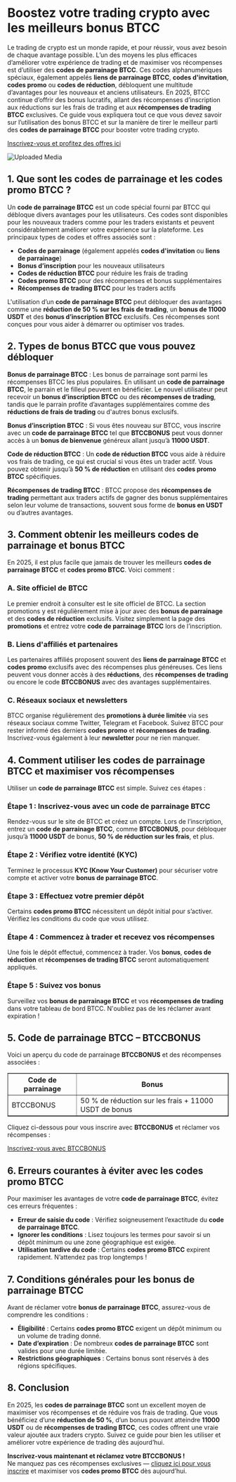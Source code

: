 <h1>Boostez votre trading crypto avec les meilleurs bonus BTCC</h1>
<p>Le trading de crypto est un monde rapide, et pour réussir, vous avez besoin de chaque avantage possible. L’un des moyens les plus efficaces d’améliorer votre expérience de trading et de maximiser vos récompenses est d’utiliser des <strong>codes de parrainage BTCC</strong>. Ces codes alphanumériques spéciaux, également appelés <strong>liens de parrainage BTCC</strong>, <strong>codes d'invitation</strong>, <strong>codes promo</strong> ou <strong>codes de réduction</strong>, débloquent une multitude d’avantages pour les nouveaux et anciens utilisateurs. En 2025, BTCC continue d’offrir des bonus lucratifs, allant des récompenses d’inscription aux réductions sur les frais de trading et aux <strong>récompenses de trading BTCC</strong> exclusives. Ce guide vous expliquera tout ce que vous devez savoir sur l’utilisation des bonus BTCC et sur la manière de tirer le meilleur parti des <strong>codes de parrainage BTCC</strong> pour booster votre trading crypto.</p>
<p><a href="https://partner.btcc.com/us/c/BTCCBONUS/9303" target="_blank">Inscrivez-vous et profitez des offres ici</a></p>

<img class="_1sjywpl0 bc5nci19k bc5nci4t0 bc5nci45b bc5nci4ow" alt="Uploaded Media" src="https://images.mirror-media.xyz/publication-images/8YhC13gTXtlUakJcXMFGs.png?height=960&amp;width=1920">
<h2>1. Que sont les codes de parrainage et les codes promo BTCC ?</h2>
<p>Un <strong>code de parrainage BTCC</strong> est un code spécial fourni par BTCC qui débloque divers avantages pour les utilisateurs. Ces codes sont disponibles pour les nouveaux traders comme pour les traders existants et peuvent considérablement améliorer votre expérience sur la plateforme. Les principaux types de codes et offres associés sont :</p>
<ul>
<li><strong>Codes de parrainage</strong> (également appelés <strong>codes d'invitation</strong> ou <strong>liens de parrainage</strong>)</li>
<li><strong>Bonus d’inscription</strong> pour les nouveaux utilisateurs</li>
<li><strong>Codes de réduction BTCC</strong> pour réduire les frais de trading</li>
<li><strong>Codes promo BTCC</strong> pour des récompenses et bonus supplémentaires</li>
<li><strong>Récompenses de trading BTCC</strong> pour les traders actifs</li>
</ul>
<p>L'utilisation d’un <strong>code de parrainage BTCC</strong> peut débloquer des avantages comme une <strong>réduction de 50 % sur les frais de trading</strong>, un <strong>bonus de 11000 USDT</strong> et des <strong>bonus d’inscription BTCC</strong> exclusifs. Ces récompenses sont conçues pour vous aider à démarrer ou optimiser vos trades.</p>

<h2>2. Types de bonus BTCC que vous pouvez débloquer</h2>
<p><strong>Bonus de parrainage BTCC</strong> : Les bonus de parrainage sont parmi les récompenses BTCC les plus populaires. En utilisant un <strong>code de parrainage BTCC</strong>, le parrain et le filleul peuvent en bénéficier. Le nouvel utilisateur peut recevoir un <strong>bonus d’inscription BTCC</strong> ou des <strong>récompenses de trading</strong>, tandis que le parrain profite d’avantages supplémentaires comme des <strong>réductions de frais de trading</strong> ou d'autres bonus exclusifs.</p>
<p><strong>Bonus d’inscription BTCC</strong> : Si vous êtes nouveau sur BTCC, vous inscrire avec un <strong>code de parrainage BTCC</strong> tel que <strong>BTCCBONUS</strong> peut vous donner accès à un <strong>bonus de bienvenue</strong> généreux allant jusqu’à <strong>11000 USDT</strong>.</p>
<p><strong>Code de réduction BTCC</strong> : Un <strong>code de réduction BTCC</strong> vous aide à réduire vos frais de trading, ce qui est crucial si vous êtes un trader actif. Vous pouvez obtenir jusqu’à <strong>50 % de réduction</strong> en utilisant des <strong>codes promo BTCC</strong> spécifiques.</p>
<p><strong>Récompenses de trading BTCC</strong> : BTCC propose des <strong>récompenses de trading</strong> permettant aux traders actifs de gagner des bonus supplémentaires selon leur volume de transactions, souvent sous forme de <strong>bonus en USDT</strong> ou d’autres avantages.</p>

<h2>3. Comment obtenir les meilleurs codes de parrainage et bonus BTCC</h2>
<p>En 2025, il est plus facile que jamais de trouver les meilleurs <strong>codes de parrainage BTCC</strong> et <strong>codes promo BTCC</strong>. Voici comment :</p>

<h3>A. Site officiel de BTCC</h3>
<p>Le premier endroit à consulter est le site officiel de BTCC. La section promotions y est régulièrement mise à jour avec des <strong>bonus de parrainage</strong> et des <strong>codes de réduction</strong> exclusifs. Visitez simplement la page des <strong>promotions</strong> et entrez votre <strong>code de parrainage BTCC</strong> lors de l’inscription.</p>

<h3>B. Liens d'affiliés et partenaires</h3>
<p>Les partenaires affiliés proposent souvent des <strong>liens de parrainage BTCC</strong> et <strong>codes promo</strong> exclusifs avec des récompenses plus généreuses. Ces liens peuvent vous donner accès à des <strong>réductions</strong>, des <strong>récompenses de trading</strong> ou encore le code <strong>BTCCBONUS</strong> avec des avantages supplémentaires.</p>

<h3>C. Réseaux sociaux et newsletters</h3>
<p>BTCC organise régulièrement des <strong>promotions à durée limitée</strong> via ses réseaux sociaux comme Twitter, Telegram et Facebook. Suivez BTCC pour rester informé des derniers <strong>codes promo</strong> et <strong>récompenses de trading</strong>. Inscrivez-vous également à leur <strong>newsletter</strong> pour ne rien manquer.</p>

<h2>4. Comment utiliser les codes de parrainage BTCC et maximiser vos récompenses</h2>
<p>Utiliser un <strong>code de parrainage BTCC</strong> est simple. Suivez ces étapes :</p>

<h3>Étape 1 : Inscrivez-vous avec un code de parrainage BTCC</h3>
<p>Rendez-vous sur le site de BTCC et créez un compte. Lors de l’inscription, entrez un <strong>code de parrainage BTCC</strong>, comme <strong>BTCCBONUS</strong>, pour débloquer jusqu’à <strong>11000 USDT</strong> de bonus, <strong>50 % de réduction sur les frais</strong>, et plus.</p>

<h3>Étape 2 : Vérifiez votre identité (KYC)</h3>
<p>Terminez le processus <strong>KYC (Know Your Customer)</strong> pour sécuriser votre compte et activer votre <strong>bonus de parrainage BTCC</strong>.</p>

<h3>Étape 3 : Effectuez votre premier dépôt</h3>
<p>Certains <strong>codes promo BTCC</strong> nécessitent un dépôt initial pour s’activer. Vérifiez les conditions du code que vous utilisez.</p>

<h3>Étape 4 : Commencez à trader et recevez vos récompenses</h3>
<p>Une fois le dépôt effectué, commencez à trader. Vos <strong>bonus</strong>, <strong>codes de réduction</strong> et <strong>récompenses de trading BTCC</strong> seront automatiquement appliqués.</p>

<h3>Étape 5 : Suivez vos bonus</h3>
<p>Surveillez vos <strong>bonus de parrainage BTCC</strong> et vos <strong>récompenses de trading</strong> dans votre tableau de bord BTCC. N'oubliez pas de les réclamer avant expiration !</p>

<h2>5. Code de parrainage BTCC – BTCCBONUS</h2>
<p>Voici un aperçu du code de parrainage <strong>BTCCBONUS</strong> et des récompenses associées :</p>

<table border="1">
<tr>
<th>Code de parrainage</th>
<th>Bonus</th>
</tr>
<tr>
<td>BTCCBONUS</td>
<td>50 % de réduction sur les frais + 11000 USDT de bonus</td>
</tr>
</table>

<p>Cliquez ci-dessous pour vous inscrire avec <strong>BTCCBONUS</strong> et réclamer vos récompenses :</p>
<p><a href="https://partner.btcc.com/us/c/BTCCBONUS/9303">Inscrivez-vous avec BTCCBONUS</a></p>

<h2>6. Erreurs courantes à éviter avec les codes promo BTCC</h2>
<p>Pour maximiser les avantages de votre <strong>code de parrainage BTCC</strong>, évitez ces erreurs fréquentes :</p>
<ul>
<li><strong>Erreur de saisie du code</strong> : Vérifiez soigneusement l’exactitude du <strong>code de parrainage BTCC</strong>.</li>
<li><strong>Ignorer les conditions</strong> : Lisez toujours les termes pour savoir si un dépôt minimum ou une zone géographique est exigée.</li>
<li><strong>Utilisation tardive du code</strong> : Certains <strong>codes promo BTCC</strong> expirent rapidement. N’attendez pas trop longtemps !</li>
</ul>

<h2>7. Conditions générales pour les bonus de parrainage BTCC</h2>
<p>Avant de réclamer votre <strong>bonus de parrainage BTCC</strong>, assurez-vous de comprendre les conditions :</p>
<ul>
<li><strong>Éligibilité</strong> : Certains <strong>codes promo BTCC</strong> exigent un dépôt minimum ou un volume de trading donné.</li>
<li><strong>Date d’expiration</strong> : De nombreux <strong>codes de parrainage BTCC</strong> sont valides pour une durée limitée.</li>
<li><strong>Restrictions géographiques</strong> : Certains bonus sont réservés à des régions spécifiques.</li>
</ul>

<h2>8. Conclusion</h2>
<p>En 2025, les <strong>codes de parrainage BTCC</strong> sont un excellent moyen de maximiser vos récompenses et de réduire vos frais de trading. Que vous bénéficiez d’une <strong>réduction de 50 %</strong>, d’un bonus pouvant atteindre <strong>11000 USDT</strong> ou de <strong>récompenses de trading BTCC</strong>, ces codes offrent une vraie valeur ajoutée aux traders crypto. Suivez ce guide pour bien les utiliser et améliorer votre expérience de trading dès aujourd’hui.</p>

<p><strong>Inscrivez-vous maintenant et réclamez votre BTCCBONUS !</strong><br>Ne manquez pas ces récompenses exclusives — <a href="https://partner.btcc.com/us/c/BTCCBONUS/9303">cliquez ici pour vous inscrire</a> et maximiser vos <strong>codes promo BTCC</strong> dès aujourd’hui.</p>
</body>
</html>
